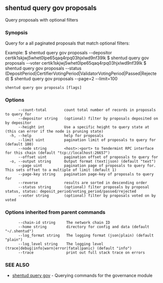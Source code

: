 ## shentud query gov proposals

Query proposals with optional filters

### Synopsis

Query for a all paginated proposals that match optional filters:

Example:
$ shentud query gov proposals --depositor certik1skjwj5whet0lpe65qaq4rpq03hjxlwd9nf39lk
$ shentud query gov proposals --voter certik1skjwj5whet0lpe65qaq4rpq03hjxlwd9nf39lk
$ shentud query gov proposals --status (DepositPeriod|CertifierVotingPeriod|ValidatorVotingPeriod|Passed|Rejected)
$ shentud query gov proposals --page=2 --limit=100

```
shentud query gov proposals [flags]
```

### Options

```
      --count-total        count total number of records in proposals to query for
      --depositor string   (optional) filter by proposals deposited on by depositor
      --height int         Use a specific height to query state at (this can error if the node is pruning state)
  -h, --help               help for proposals
      --limit uint         pagination limit of proposals to query for (default 100)
      --node string        <host>:<port> to Tendermint RPC interface for this chain (default "tcp://localhost:26657")
      --offset uint        pagination offset of proposals to query for
  -o, --output string      Output format (text|json) (default "text")
      --page uint          pagination page of proposals to query for. This sets offset to a multiple of limit (default 1)
      --page-key string    pagination page-key of proposals to query for
      --reverse            results are sorted in descending order
      --status string      (optional) filter proposals by proposal status, status: deposit_period/voting_period/passed/rejected
      --voter string       (optional) filter by proposals voted on by voted
```

### Options inherited from parent commands

```
      --chain-id string     The network chain ID
      --home string         directory for config and data (default "~/.shentud")
      --log_format string   The logging format (json|plain) (default "plain")
      --log_level string    The logging level (trace|debug|info|warn|error|fatal|panic) (default "info")
      --trace               print out full stack trace on errors
```

### SEE ALSO

* [shentud query gov](shentud_query_gov.md)	 - Querying commands for the governance module


